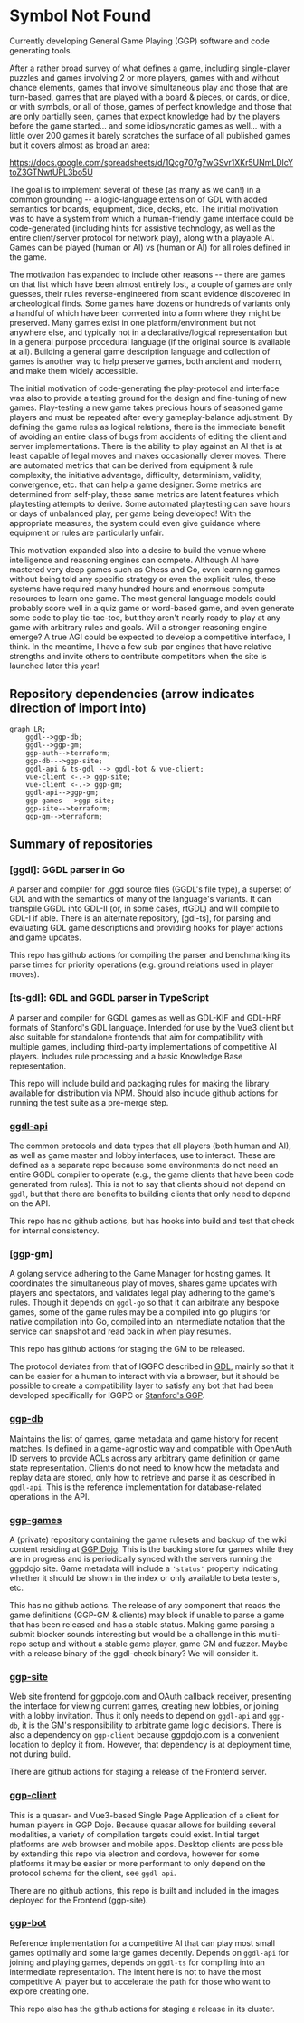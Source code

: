 # Symbol Not Found

Currently developing General Game Playing (GGP) software and code generating tools.

After a rather broad survey of what defines a game, including single-player puzzles
and games involving 2 or more players, games with and without chance elements, games
that involve simultaneous play and those that are turn-based, games that are played
with a board & pieces, or cards, or dice, or with symbols, or all of those, games of
perfect knowledge and those that are only partially seen, games that expect knowledge
had by the players before the game started... and some idiosyncratic games as well...
with a little over 200 games it barely scratches the surface of all published games
but it covers almost as broad an area:

https://docs.google.com/spreadsheets/d/1Qcg707g7wGSvr1XKr5UNmLDlcYtoZ3GTNwtUPL3bo5U

The goal is to implement several of these (as many as we can!) in a common grounding
-- a logic-language extension of GDL with added semantics for boards, equipment, dice,
decks, etc.  The initial motivation was to have a system from which a human-friendly
game interface could be code-generated (including hints for assistive technology, as
well as the entire client/server protocol for network play), along with a playable AI.
Games can be played (human or AI) vs (human or AI) for all roles defined in the game.

The motivation has expanded to include other reasons -- there are games on that list
which have been almost entirely lost, a couple of games are only guesses, their rules
reverse-engineered from scant evidence discovered in archeological finds.  Some games
have dozens or hundreds of variants only a handful of which have been converted into a
form where they might be preserved.  Many games exist in one platform/environment but
not anywhere else, and typically not in a declarative/logical representation but in a
general purpose procedural language (if the original source is available at all).
Building a general game description language and collection of games is another way to
help preserve games, both ancient and modern, and make them widely accessible.

The initial motivation of code-generating the play-protocol and interface was also to
provide a testing ground for the design and fine-tuning of new games.  Play-testing a
new game takes precious hours of seasoned game players and must be repeated after every
gameplay-balance adjustment.  By defining the game rules as logical relations, there
is the immediate benefit of avoiding an entire class of bugs from accidents of editing
the client and server implementations.  There is the ability to play against an AI that
is at least capable of legal moves and makes occasionally clever moves.  There are
automated metrics that can be derived from equipment & rule complexity, the initiative
advantage, difficulty, determinism, validity, convergence, etc. that can help a game
designer.  Some metrics are determined from self-play, these same metrics are latent
features which playtesting attempts to derive.  Some automated playtesting can save
hours or days of unbalanced play, per game being developed!  With the appropriate
measures, the system could even give guidance where equipment or rules are particularly
unfair.

This motivation expanded also into a desire to build the venue where intelligence
and reasoning engines can compete.  Although AI have mastered very deep games such
as Chess and Go, even learning games without being told any specific strategy or
even the explicit rules, these systems have required many hundred hours and enormous
compute resources to learn one game.  The most general language models could probably
score well in a quiz game or word-based game, and even generate some code to play
tic-tac-toe, but they aren't nearly ready to play at any game with arbitrary rules
and goals.  Will a stronger reasoning engine emerge?  A true AGI could be expected
to develop a competitive interface, I think.  In the meantime, I have a few sub-par
engines that have relative strengths and invite others to contribute competitors
when the site is launched later this year!


## Repository dependencies (arrow indicates direction of import into)

```mermaid
graph LR;
    ggdl-->ggp-db;
    ggdl-->ggp-gm;
    ggp-auth-->terraform;
    ggp-db--->ggp-site;
    ggdl-api & ts-gdl --> ggdl-bot & vue-client;
    vue-client <-.-> ggp-site;
    vue-client <-.-> ggp-gm;
    ggdl-api-->ggp-gm;
    ggp-games--->ggp-site;
    ggp-site-->terraform;
    ggp-gm-->terraform;
```

## Summary of repositories

### [ggdl]: GGDL parser in Go

A parser and compiler for .ggd source files (GGDL's file type), a superset of
GDL and with the semantics of many of the language's variants.  It can transpile
GGDL into GDL-II (or, in some cases, rtGDL) and will compile to GDL-I if able.
There is an alternate repository, [gdl-ts], for parsing and evaluating GDL game
descriptions and providing hooks for player actions and game updates.

This repo has github actions for compiling the parser and benchmarking its parse
times for priority operations (e.g. ground relations used in player moves).

### [ts-gdl]: GDL and GGDL parser in TypeScript

A parser and compiler for GGDL games as well as GDL-KIF and GDL-HRF formats of
Stanford's GDL language.  Intended for use by the Vue3 client but also suitable
for standalone frontends that aim for compatibility with multiple games, including
third-party implementations of competitive AI players.  Includes rule processing
and a basic Knowledge Base representation.

This repo will include build and packaging rules for making the library available
for distribution via NPM.  Should also include github actions for running the test
suite as a pre-merge step.

### [ggdl-api]

The common protocols and data types that all players (both human and AI),
as well as game master and lobby interfaces, use to interact.  These are
defined as a separate repo because some environments do not need an entire GGDL 
compiler to operate (e.g., the game clients that have been code generated from
rules).  This is not to say that clients should not depend on `ggdl`, but that
there are benefits to building clients that only need to depend on the API.

This repo has no github actions, but has hooks into build and test that check
for internal consistency.

### [ggp-gm]

A golang service adhering to the Game Manager for hosting games.
It coordinates the simultaneous play of moves, shares game updates with players
and spectators, and validates legal play adhering to the game's rules.  Though
it depends on `ggdl-go` so that it can arbitrate any bespoke games, some of the
game rules may be a compiled into go plugins for native compilation into Go,
compiled into an intermediate notation that the service can snapshot and read
back in when play resumes.

This repo has github actions for staging the GM to be released.

The protocol deviates from that of IGGPC described in [GDL](https://www.cs.uic.edu/~hinrichs/papers/love2006general.pdf),
mainly so that it can be easier for a human to interact with via a browser,
but it should be possible to create a compatibility layer to satisfy any bot
that had been developed specifically for IGGPC or [Stanford's GGP](games.ggp.org).

### [ggp-db]

Maintains the list of games, game metadata and game history for
recent matches.  Is defined in a game-agnostic way and compatible with OpenAuth
ID servers to provide ACLs across any arbitrary game definition or game state
representation.  Clients do not need to know how the metadata and replay data
are stored, only how to retrieve and parse it as described in `ggdl-api`.  This
is the reference implementation for database-related operations in the API.

### [ggp-games]

A (private) repository containing the game rulesets and backup
of the wiki content residing at [GGP Dojo](https://ggpdojo.com/games).  This is
the backing store for games while they are in progress and is periodically
synced with the servers running the ggpdojo site.  Game metadata will include
a `'status'` property indicating whether it should be shown in the index or only
available to beta testers, etc.

This has no github actions.  The release of any component that reads the
game definitions (GGP-GM & clients) may block if unable to parse a game
that has been released and has a stable status.  Making game parsing a submit
blocker sounds interesting but would be a challenge in this multi-repo setup
and without a stable game player, game GM and fuzzer.  Maybe with a release
binary of the ggdl-check binary?  We will consider it.

### [ggp-site]

Web site frontend for ggpdojo.com and OAuth callback receiver, presenting the
interface for viewing current games, creating new lobbies, or joining with
a lobby invitation.  Thus it only needs to depend on `ggdl-api` and `ggp-db`, it
is the GM's responsibility to arbitrate game logic decisions.  There is also a
dependency on `ggp-client` because ggpdojo.com is a convenient location to
deploy it from.  However, that dependency is at deployment time, not during build.

There are github actions for staging a release of the Frontend server.

### [ggp-client]

This is a quasar- and Vue3-based Single Page Application of a client for human
players in GGP Dojo.  Because quasar allows for building several modalities,
a variety of compilation targets could exist.  Initial target platforms are web
browser and mobile apps.  Desktop clients are possible by extending this repo
via electron and cordova, however for some platforms it may be easier or more
performant to only depend on the protocol schema for the client, see `ggdl-api`.

There are no github actions, this repo is built and included in the images
deployed for the Frontend (ggp-site).

### [ggp-bot]

Reference implementation for a competitive AI that can play most small games
optimally and some large games decently.  Depends on `ggdl-api` for joining
and playing games, depends on `ggdl-ts` for compiling into an intermediate
representation.  The intent here is not to have the most competitive AI player
but to accelerate the path for those who want to explore creating one.

This repo also has the github actions for staging a release in its cluster.


[ggdl-go]: https://github.com/SymbolNotFound/ggdl-go

[ggdl-api]: https://github.com/SymbolNotFound/ggdl-api

[ggdl-gm]: https://github.com/SymbolNotFound/ggdl-gm

[ggp-db]: https://github.com/SymbolNotFound/ggp-db

[ggp-games]: https://github.com/SymbolNotFound/ggp-games

[ggp-site]:  https://github.com/SymbolNotFound/ggp-site

[ggp-client]:  https://github.com/SymbolNotFound/ggp-client

[ggp-bot]:  https://github.com/SymbolNotFound/ggp-bot
